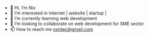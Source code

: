 - 👋 Hi, I’m Nix
- 👀 I’m interested in internet | website | startup |
- 🌱 I’m currently learning web development
- 💞️ I’m looking to collaborate on web development for SME sector
- 📫 How to reach me nxntec@gmail.com

<!---
nxntec/nxntec is a ✨ special ✨ repository because its `README.md` (this file) appears on your GitHub profile.
You can click the Preview link to take a look at your changes.
--->
